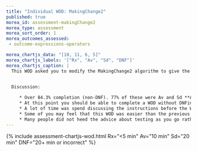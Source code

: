 ```yaml
---
title: "Individual WOD: MakingChange2"
published: true
morea_id: assessment-makingChange2
morea_type: assessment
morea_sort_order: 1
morea_outcomes_assessed:
 - outcome-expressions-operators

morea_chartjs_data: "[10, 11, 6, 5]"
morea_chartjs_labels: '["Rx", "Av", "Sd", "DNF"]'
morea_chartjs_caption: |
  This WOD asked you to modify the MakingChange2 algorithm to give the fewest coins in change given a fixed amount of each denomination. This is more realistic given that when making change you rarely have an unlimited number of each kind of coin.   
  

  Discussion:

     * Over 84.3% completion (non-DNF). 77% of these were Av and Sd **AMAZING!!!!** 
     * At this point you should be able to complete a WOD without DNFing. If you have DNF'ed on all the WODs, please make an appointment with me or a TA to go through how you prepare and get some guidance on achieving this important milestone.  There will only be a few WODs left to try! 
     * A lot of time was spend discussing the instructions before the WOD. It's great to hear that you are now asking questions before the WOD starts!
     * Some of you may feel that this WOD was easier than the previous WODs and that's why you may have been successful. An alternative explanation is that your skills have improved due to *lots of practice*. You do not have to think much about using VS Code. You know how to write a correct JAVASCRIPT statement. You are able to understand what is being asked of you and make use of hints and guidelines. Ask yourself this - would you have been able to do **this** WOD at the beginning of this semester?
     * Many people did not heed the advice about testing as you go rather than and the end. Several people committed mistakes in multiple places such as using $amount rather than $leftover and took considerable time to find and fix all of these. This could have been avoided saving a great deal of time and frustration if testing was done after each coin amount and leftover was computed!  	 
---
```


{%  include assessment-chartjs-wod.html  Rx="<5 min" Av="10 min" Sd="20 min" DNF="20+ min or incorrect"  %}